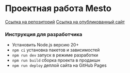 # Проектная работа Mesto
[Ссылка на репозиторий](https://github.com/KatyaVarentsova/mesto-project-ff)
[Ссылка на опубликованный сайт](https://katyavarentsova.github.io/mesto-project-ff/)

### Инструкция для разработчика
- Установить Node.js версию 20+
- `npm ci` установка пакетов и зависимостей
- `npm run dev` запуск в режиме разработки
- `npm run build` сборка проекта в продакшн
- `npm run deploy` деплой сайта на GitHub Pages

